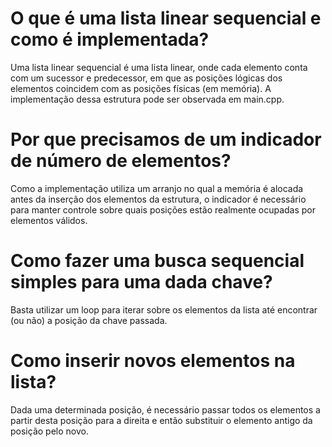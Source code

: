 # O que é uma lista linear sequencial e como é implementada?

Uma lista linear sequencial é uma lista linear, onde cada elemento conta com um sucessor e predecessor, em que as posições lógicas dos elementos coincidem com as posições físicas (em memória). A implementação dessa estrutura pode ser observada em main.cpp.

# Por que precisamos de um indicador de número de elementos?

Como a implementação utiliza um arranjo no qual a memória é alocada antes da inserção dos elementos da estrutura, o indicador é necessário para manter controle sobre quais posições estão realmente ocupadas por elementos válidos.

# Como fazer uma busca sequencial simples para uma dada chave?

Basta utilizar um loop para iterar sobre os elementos da lista até encontrar (ou não) a posição da chave passada.

# Como inserir novos elementos na lista?

Dada uma determinada posição, é necessário passar todos os elementos a partir desta posição para a direita e então substituir o elemento antigo da posição pelo novo.
